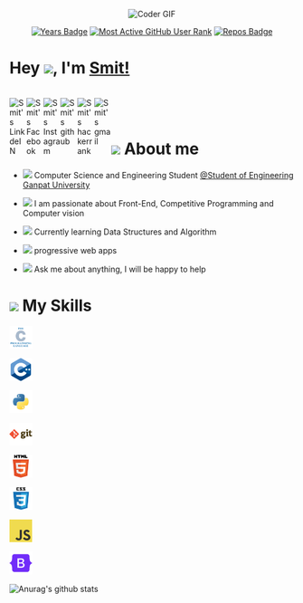 <p align="center">

  <img src="https://media.giphy.com/media/SWoSkN6DxTszqIKEqv/giphy.gif" alt="Coder GIF" width="500" height="400">
  
</p>




<div align="center">
  
[![Years Badge](https://badges.pufler.dev/years/smitpatel9898)](https://badges.pufler.dev)
[![Most Active GitHub User Rank](https://en4ykswhoyisq3x.m.pipedream.net)](https://commits.top/india.html)
[![Repos Badge](https://badges.pufler.dev/repos/smitpatel9898)](https://badges.pufler.dev)

</div>





# Hey <img src="https://github.com/smitpatel9898/smitpatel9898/blob/master/wave.gif" width="40px">, I'm [Smit!](https://github.com/smitpatel9898) 

<br/>

<a href="https://www.linkedin.com/in/smitpatel9898/">
  <img align="left" alt="Smit's LinkdeIN" width="30px" src="https://image.flaticon.com/icons/svg/2111/2111465.svg" draggable="false" />
</a>
<a href="https://www.facebook.com/profile.php?id=100029018972400">
  <img align="left" alt="Smit's Facebook" width="30px" src="https://image.flaticon.com/icons/svg/2111/2111342.svg" draggable="false" />
</a>
<a href="https://www.instagram.com/s_mit_9898/">
  <img align="left" alt="Smit's Instagram" width="30px" src="https://image.flaticon.com/icons/svg/2111/2111421.svg" draggable="false" />
</a>
<a href="https://github.com/smitpatel9898">
  <img align="left" alt="Smit's github" width="30px" src="https://image.flaticon.com/icons/svg/2111/2111432.svg" draggable="false" />
</a>
<a href="https://www.hackerrank.com/SMITPATEL9898">
  <img align="left" alt="Smit's hackerrank" width="30px" src="https://assets.brandfolder.com/y9ol94wb/v/331198/view@2x.png?v=1591971279" draggable="false" />
</a>
<a href="smitrpatel19@gnu.ac.in">
  <img align="left" alt="Smit's gmail" width="30px" src="https://image.flaticon.com/icons/svg/732/732200.svg" draggable="false" />
</a>






<br />
<br />

# <img src="https://media.giphy.com/media/VgCDAzcKvsR6OM0uWg/giphy.gif" width="50" draggable="false" > About me


- <img src="https://github.com/smitpatel9898/smitpatel9898/blob/master/logo221.png" width="25" draggable="false"> Computer Science and Engineering Student  <a href="https://www.ict.gnu.ac.in/">@Student of Engineering Ganpat University</a>

- <img src="https://image.flaticon.com/icons/svg/888/888954.svg" width="25" draggable="false"> I am passionate about Front-End, Competitive Programming and Computer vision

- <img src="https://image.flaticon.com/icons/svg/3034/3034572.svg" width="25" draggable="false"> Currently learning Data Structures and Algorithm

- <img src="https://www.clipartsfree.net/vector/large/60735-mechanics-icon-clipart.png" width="25" draggable="false"> progressive web apps

- <img src="https://image.flaticon.com/icons/svg/3094/3094869.svg" width="25" draggable="false"> Ask me about anything, I will be happy to help








# <img src="https://media.giphy.com/media/WUlplcMpOCEmTGBtBW/giphy.gif" width="50"> My Skills

<code><img height="40" src="https://raw.githubusercontent.com/github/explore/80688e429a7d4ef2fca1e82350fe8e3517d3494d/topics/c/c.png"></code>

<code><img height="40" src="https://raw.githubusercontent.com/github/explore/80688e429a7d4ef2fca1e82350fe8e3517d3494d/topics/cpp/cpp.png"></code>

<code><img height="40" src="https://raw.githubusercontent.com/github/explore/80688e429a7d4ef2fca1e82350fe8e3517d3494d/topics/python/python.png"></code>

<code><img height="40" src="https://raw.githubusercontent.com/github/explore/80688e429a7d4ef2fca1e82350fe8e3517d3494d/topics/git/git.png"></code>

<code><img height="40" src="https://raw.githubusercontent.com/github/explore/80688e429a7d4ef2fca1e82350fe8e3517d3494d/topics/html/html.png"></code>

<code><img height="40" src="https://raw.githubusercontent.com/github/explore/80688e429a7d4ef2fca1e82350fe8e3517d3494d/topics/css/css.png"></code>

<code><img height="40" src="https://raw.githubusercontent.com/github/explore/80688e429a7d4ef2fca1e82350fe8e3517d3494d/topics/javascript/javascript.png"></code>

<img src="https://raw.githubusercontent.com/devicons/devicon/master/icons/bootstrap/bootstrap-plain.svg" alt="bootstrap" width="40" height="40" />



<p align="left">
  



![Anurag's github stats](https://github-readme-stats.vercel.app/api?username=smitpatel9898&show_icons=true&theme=radical)

</p>


